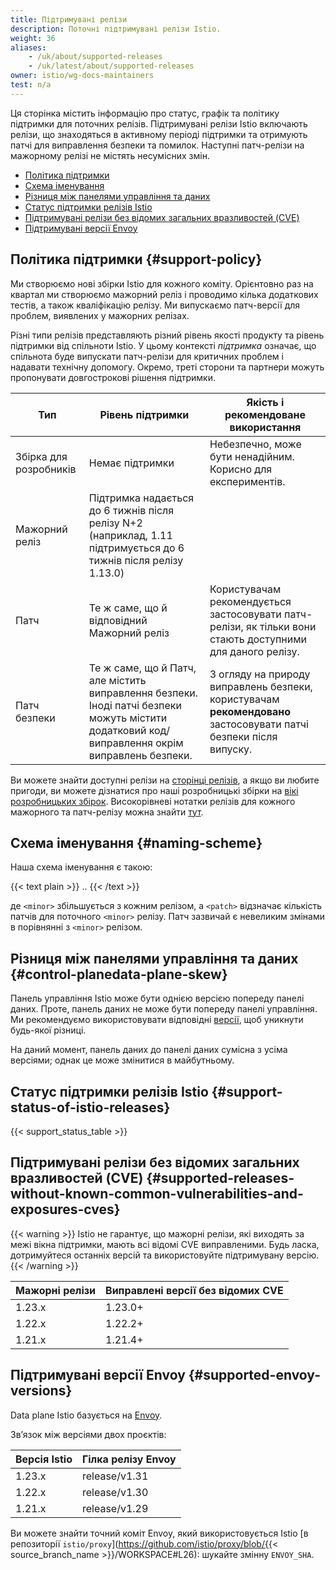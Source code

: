 ```yaml
---
title: Підтримувані релізи
description: Поточні підтримувані релізи Istio.
weight: 36
aliases:
    - /uk/about/supported-releases
    - /uk/latest/about/supported-releases
owner: istio/wg-docs-maintainers
test: n/a
---
```


Ця сторінка містить інформацію про статус, графік та політику підтримки для поточних релізів. Підтримувані релізи Istio включають релізи, що знаходяться в активному періоді підтримки та отримують патчі для виправлення безпеки та помилок. Наступні патч-релізи на мажорному релізі не містять несумісних змін.

- [Політика підтримки](#support-policy)
- [Схема іменування](#naming-scheme)
- [Різниця між панелями управління та даних](#control-planedata-plane-skew)
- [Статус підтримки релізів Istio](#support-status-of-istio-releases)
- [Підтримувані релізи без відомих загальних вразливостей (CVE)](#supported-releases-without-known-common-vulnerabilities-and-exposures-cves)
- [Підтримувані версії Envoy](#supported-envoy-versions)

## Політика підтримки {#support-policy}

Ми створюємо нові збірки Istio для кожного коміту. Орієнтовно раз на квартал ми створюємо мажорний реліз і проводимо кілька додаткових тестів, а також кваліфікацію релізу. Ми випускаємо патч-версії для проблем, виявлених у мажорних релізах.

Різні типи релізів представляють різний рівень якості продукту та рівень підтримки від спільноти Istio. У цьому контексті *підтримка* означає, що спільнота буде випускати патч-релізи для критичних проблем і надавати технічну допомогу. Окремо, треті сторони та партнери можуть пропонувати довгострокові рішення підтримки.

| Тип               | Рівень підтримки                                                                                                                         | Якість і рекомендоване використання                                                                              |
|-------------------|------------------------------------------------------------------------------------------------------------------------------------------|------------------------------------------------------------------------------------------------------------------|
| Збірка для розробників | Немає підтримки                                                                                                                            | Небезпечно, може бути ненадійним. Корисно для експериментів.                                                       |
| Мажорний реліз    | Підтримка надається до 6 тижнів після релізу N+2 (наприклад, 1.11 підтримується до 6 тижнів після релізу 1.13.0)                             |
| Патч              | Те ж саме, що й відповідний Мажорний реліз                                                                                              | Користувачам рекомендується застосовувати патч-релізи, як тільки вони стають доступними для даного релізу.            |
| Патч безпеки      | Те ж саме, що й Патч, але містить виправлення безпеки. Іноді патчі безпеки можуть містити додатковий код/виправлення окрім виправлень безпеки. | З огляду на природу виправлень безпеки, користувачам **рекомендовано** застосовувати патчі безпеки після випуску.      |

Ви можете знайти доступні релізи на [сторінці релізів](https://github.com/istio/istio/releases), а якщо ви любите пригоди, ви можете дізнатися про наші розробницькі збірки на [вікі розробницьких збірок](https://github.com/istio/istio/wiki/Dev%20Builds). Високорівневі нотатки релізів для кожного мажорного та патч-релізу можна знайти [тут](/news).

## Схема іменування {#naming-scheme}

Наша схема іменування є такою:

{{< text plain >}}
<major>.<minor>.<patch>
{{< /text >}}

де `<minor>` збільшується з кожним релізом, а `<patch>` відзначає кількість патчів для поточного `<minor>` релізу. Патч зазвичай є невеликим змінами в порівнянні з `<minor>` релізом.

## Різниця між панелями управління та даних {#control-planedata-plane-skew}

Панель управління Istio може бути однією версією попереду панелі даних. Проте, панель даних не може бути попереду панелі управління. Ми рекомендуємо використовувати відповідні [версії](#control-planedata-plane-skew), щоб уникнути будь-якої різниці.

На даний момент, панель даних до панелі даних сумісна з усіма версіями; однак це може змінитися в майбутньому.

## Статус підтримки релізів Istio {#support-status-of-istio-releases}

{{< support_status_table >}}

## Підтримувані релізи без відомих загальних вразливостей (CVE) {#supported-releases-without-known-common-vulnerabilities-and-exposures-cves}

{{< warning >}}
Istio не гарантує, що мажорні релізи, які виходять за межі вікна підтримки, мають всі відомі CVE виправленими. Будь ласка, дотримуйтеся останніх версій та використовуйте підтримувану версію.
{{< /warning >}}

| Мажорні релізи | Виправлені версії без відомих CVE |
|----------------|----------------------------------|
| 1.23.x         | 1.23.0+                           |
| 1.22.x         | 1.22.2+                           |
| 1.21.x         | 1.21.4+                           |

## Підтримувані версії Envoy {#supported-envoy-versions}

Data plane Istio базується на [Envoy](https://github.com/envoyproxy/envoy).

Звʼязок між версіями двох проєктів:

| Версія Istio | Гілка релізу Envoy |
|--------------|--------------------|
| 1.23.x       | release/v1.31      |
| 1.22.x       | release/v1.30      |
| 1.21.x       | release/v1.29      |

Ви можете знайти точний коміт Envoy, який використовується Istio [в репозиторії `istio/proxy`](https://github.com/istio/proxy/blob/{{< source_branch_name >}}/WORKSPACE#L26): шукайте змінну `ENVOY_SHA`.

